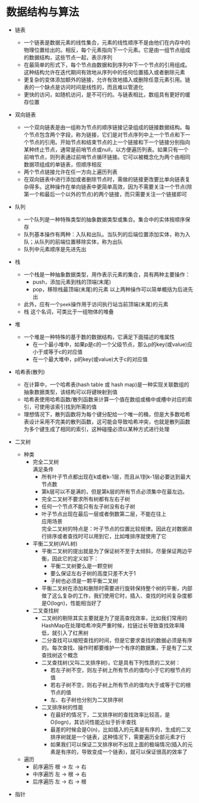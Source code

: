 # 数据结构与算法

* 链表
  * 一个链表是数据元素的线性集合，元素的线性顺序不是由他们在内存中的物理位置给出的。相反，每个元素指向下一个元素。它是由一组节点组成的数据结构，这些节点一起，表示序列
  * 在最简单的形式下，每个节点由数据和到序列中下一个节点的引用组成。这种结构允许在迭代期间有效地从序列中的任何位置插入或者删除元素
  * 更复杂的变体添加额外的链接，允许有效地插入或删除任意元素引用。链表的一个缺点是访问时间是线性的，而且难以管道化
  * 更快的访问，如随机访问，是不可行的。与链表相比，数组具有更好的缓存位置

* 双向链表
  * 一个双向链表是由一组称为节点的顺序链接记录组成的链接数据结构。每个节点包含两个字段，称为链接，它们是对节点序列中上一个节点和下一个节点的引用。开始节点和结束节点的上一个链接和下一个链接分别指向某种终止节点，通常是前哨节点或null，以方便遍历列表。如果只有一个前哨节点，则列表通过前哨节点循环链接。它可以被概念化为两个由相同数据项组成的单链表，但顺序相反
  * 两个节点链接允许在任一方向上遍历列表
  * 在双向链表中进行添加或者删除节点时，需做的链接更改要比单向链表复杂得多。这种操作在单向链表中更简单高效，因为不需要关注一个节点(除第一个和最后一个以外的节点)的两个链接，而只需要关注一个链接即可

* 队列
  * 一个队列是一种特殊类型的抽象数据类型或集合。集合中的实体按顺序保存
  * 队列基本操作有两种：入队和出队。当队列的后端位置添加实体，称为入队；从队列的前端位置移除实体，称为出队
  * 队列中元素顺序是先进先出

* 栈
  * 一个栈是一种抽象数据类型，用作表示元素的集合，具有两种主要操作：
    * push，添加元素到栈的顶端(末尾)
    * pop，移除栈最顶端(末尾)的元素
    以上两种操作可以简单概括为后进先出
  * 此外，应有一个`peek`操作用于访问执行站当前顶端(末尾)的元素
  * 栈 这个名词，可类比于一组物体的堆叠

* 堆
  * 一个堆是一种特殊的基于数的数据结构，它满足下面描述的堆属性
    * 在一个最小堆中，如果p是c的一个父级节点，那么p的key(或value)应小于或等于c的对应值
    * 在一个最大堆中，p的key(或value)大于c的对应值

* 哈希表(散列)
  * 在计算中，一个哈希表(hash table 或 hash map)是一种实现关联数组的抽象数据类型，该结构可以将键映射到值
  * 哈希表使用哈希函数/散列函数来计算一个值在数组或桶中或槽中对应的索引，可使用该索引找到所需的值
  * 理想情况下，散列函数将为每个键分配给一个唯一的桶，但是大多数哈希表设计采用不完美的散列函数，这可能会导致哈希冲突，也就是散列函数为多个键生成了相同的索引，这种碰撞必须以某种方式进行处理

* 二叉树
  * 种类
    * 完全二叉树  
      满足条件  
      * 所有叶子节点都出现在k或者k-1层，而且从1到k-1层必要达到最大节点数
      * 第k层可以不是满的，但是第k层的所有节点必须集中在最左边。
      * 完全二叉树不要求所有树都有左右子树
      * 任何一个节点不能只有左子树没有右子树
      * 叶子节点出现在最后一层或者倒数第二层，不能在往上  
      应用场景  
        完全二叉树的特点是：叶子节点的位置比较规律。因此在对数据进行排序或者查找时可以用到它，比如堆排序就使用了它
    * 平衡二叉树(AVL树)  
      * 平衡二叉树的提出就是为了保证树不至于太倾斜，尽量保证两边平衡，因此它的定义如下：
        * 平衡二叉树要么是一颗空树
        * 要么保证左右子树的高度只差不大于1
        * 子树也必须是一颗平衡二叉树
      * 平衡二叉树在添加和删除时需要进行旋转保持整个树的平衡，内部做了这么复杂的工作，我们使用它时，插入、查找的时间复杂度都是O(logn)，性能相当好了
    * 二叉查找树
      * 二叉树的剔除其实主要就是为了提高查找效率，比如我们常用的HashMap在处理哈希冲突严重时候，拉链过长导致查找效率降低，就引入了红黑树
      * 二分查找可以缩短查找的时间，但是它要求查找的数据必须是有序的。每次查找、操作时都要维护一个有序的数据集，于是有了二叉查找树这个概念
      * 二叉查找树(又叫二叉排序树)，它是具有下列性质的二叉树：
        * 若左子树不空，则左子树上所有节点的值均小于它的根节点的值
        * 若右子树不空，则右子树上所有节点的值均大于或等于它的根节点的值
        * 左、右子树也分别为二叉排序树
      * 二叉排序树的性能
        * 在最好的情况下，二叉排序树的查找效率比较高，是O(logn)，其访问性能近似于折半查找
        * 最差的时候会是O(n)，比如插入的元素是有序的，生成的二叉排序树就是一个链表，这种情况下，需要遍历全部元素才行
        * 如果我们可以保证二叉排序树不出现上面的极端情况(插入的元素是有序的，导致变成一个链表)，就可以保证很高的效率了
  * 遍历
    * 前序遍历 根 -> 左 -> 右
    * 中序遍历 左 -> 根 -> 右
    * 后序遍历 左 -> 右 -> 根

* 指针
